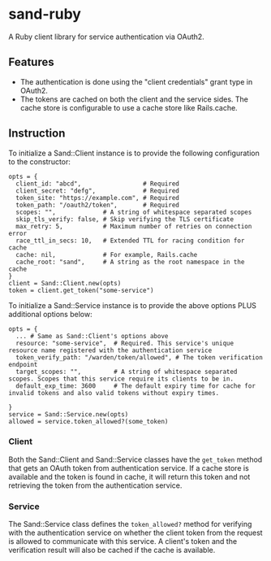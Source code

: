 # sand-ruby
A Ruby client library for service authentication via OAuth2.

## Features

* The authentication is done using the "client credentials" grant type in OAuth2.
* The tokens are cached on both the client and the service sides. The cache store is configurable to use a cache store like Rails.cache.

## Instruction

To initialize a Sand::Client instance is to provide the following configuration to the constructor:

```
opts = {
  client_id: "abcd",                 # Required
  client_secret: "defg",             # Required
  token_site: "https://example.com", # Required
  token_path: "/oauth2/token",       # Required
  scopes: "",             # A string of whitespace separated scopes
  skip_tls_verify: false, # Skip verifying the TLS certificate
  max_retry: 5,           # Maximum number of retries on connection error
  race_ttl_in_secs: 10,   # Extended TTL for racing condition for cache
  cache: nil,             # For example, Rails.cache
  cache_root: "sand",     # A string as the root namespace in the cache
}
client = Sand::Client.new(opts)
token = client.get_token("some-service")
```

To initialize a Sand::Service instance is to provide the above options PLUS additional options below:

```
opts = {
  ... # Same as Sand::Client's options above
  resource: "some-service",  # Required. This service's unique resource name registered with the authentication service
  token_verify_path: "/warden/token/allowed", # The token verification endpoint
  target_scopes: "",         # A string of whitespace separated scopes. Scopes that this service require its clients to be in.
  default_exp_time: 3600     # The default expiry time for cache for invalid tokens and also valid tokens without expiry times.

}
service = Sand::Service.new(opts)
allowed = service.token_allowed?(some_token)
```

### Client

Both the Sand::Client and Sand::Service classes have the `get_token` method that gets an OAuth token from authentication service. If a cache store is available and the token is found in cache, it will return this token and not retrieving the token from the authentication service.

### Service

The Sand::Service class defines the `token_allowed?` method for verifying with the authentication service on whether the client token from the request is allowed to communicate with this service. A client's token and the verification result will also be cached if the cache is available.
